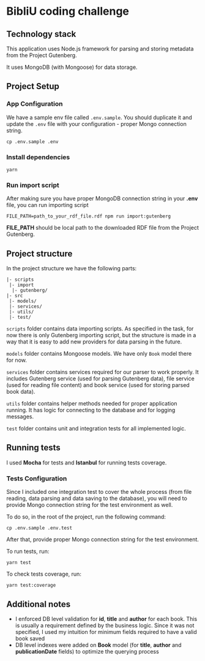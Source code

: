 # BibliU coding challenge

## Technology stack

This application uses Node.js framework for parsing and storing metadata from the Project Gutenberg.

It uses MongoDB (with Mongoose) for data storage.

## Project Setup

### App Configuration

We have a sample env file called `.env.sample`. You should duplicate it and update the `.env` file with your configuration - proper Mongo connection string.

```
cp .env.sample .env
```

### Install dependencies

```
yarn
```

### Run import script

After making sure you have proper MongoDB connection string in your **.env** file, you can run importing script

```
FILE_PATH=path_to_your_rdf_file.rdf npm run import:gutenberg
```

**FILE_PATH** should be local path to the downloaded RDF file from the Project Gutenberg.

## Project structure

In the project structure we have the following parts:

```
|- scripts
 |- import
  |- gutenberg/
|- src
 |- models/
 |- services/
 |- utils/
 |- test/
```

`scripts` folder contains data importing scripts. As specified in the task, for now there is only Gutenberg importing script, but the structure is made in a way that it is easy to add new providers for data parsing in the future.

`models` folder contains Mongoose models. We have only `Book` model there for now.

`services` folder contains services required for our parser to work properly. It includes Gutenberg service (used for parsing Gutenberg data), file service (used for reading file content) and book service (used for storing parsed book data).

`utils` folder contains helper methods needed for proper application running. It has logic for connecting to the database and for logging messages.

`test` folder contains unit and integration tests for all implemented logic.

## Running tests

I used **Mocha** for tests and **Istanbul** for running tests coverage.

### Tests Configuration

Since I included one integration test to cover the whole process (from file reading, data parsing and data saving to the database), you will need to provide Mongo connection string for the test environment as well.

To do so, in the root of the project, run the following command:

```
cp .env.sample .env.test
```

After that, provide proper Mongo connection string for the test environment.

To run tests, run:

```
yarn test
```

To check tests coverage, run:

```
yarn test:coverage
```

## Additional notes

- I enforced DB level validation for **id**, **title** and **author** for each book. This is usually a requirement defined by the business logic. Since it was not specified, I used my intuition for minimum fields required to have a valid book saved
- DB level indexes were added on **Book** model (for **title**, **author** and **publicationDate** fields) to optimize the querying process
